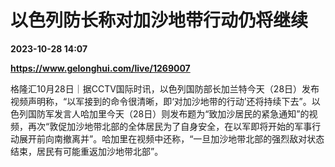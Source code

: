 # 以色列防长称对加沙地带行动仍将继续

**2023-10-28 14:07**

**https://www.gelonghui.com/live/1269007**

格隆汇10月28日｜据CCTV国际时讯，以色列国防部长加兰特今天（28日）发布视频声明称，“以军接到的命令很清晰，即‘对加沙地带的行动’还将持续下去”。以色列国防军发言人哈加里今天（28日）则发布题为“致加沙居民的紧急通知”的视频，再次“敦促加沙地带北部的全体居民为了自身安全，在以军即将开始的军事行动展开前向南撤离并”。哈加里在视频中还称，“一旦加沙地带北部的强烈敌对状态结束，居民有可能重返加沙地带北部”。